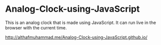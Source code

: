# Analog-Clock-using-JavaScript

This is an analog clock that is made using JavaScript. It can run live in the browser with the current time.

http://althafmuhammad.me/Analog-Clock-using-JavaScript.github.io/
